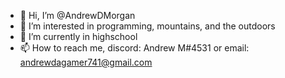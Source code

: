 - 👋 Hi, I’m @AndrewDMorgan
- 👀 I’m interested in programming, mountains, and the outdoors
- 🌱 I’m currently in highschool
- 📫 How to reach me, discord: Andrew M#4531 or email: andrewdagamer741@gmail.com

<!---
AndrewDMorgan/AndrewDMorgan is a ✨ special ✨ repository because its `README.md` (this file) appears on your GitHub profile.
You can click the Preview link to take a look at your changes.
--->
